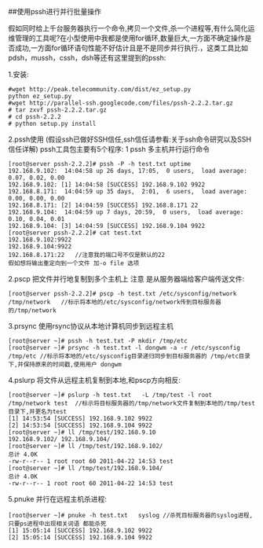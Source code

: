 ##使用pssh进行并行批量操作

假如同时给上千台服务器执行一个命令,拷贝一个文件,杀一个进程等,有什么简化运维管理的工具呢?在小型使用中我都是使用for循环,数量巨大,一方面不确定操作是否成功,一方面for循环语句性能不好估计且是不是同步并行执行.，这类工具比如pdsh，mussh，cssh，dsh等还有这里提到的pssh: 

1.安装:

```
#wget http://peak.telecommunity.com/dist/ez_setup.py
python ez_setup.py
#wget http://parallel-ssh.googlecode.com/files/pssh-2.2.2.tar.gz
# tar zxvf pssh-2.2.2.tar.gz
# cd pssh-2.2.2
# python setup.py install
```

2.pssh使用 (假设ssh已做好SSH信任,ssh信任请参看:关于ssh命令研究以及SSH信任详解) pssh工具包主要有5个程序: 1 pssh  多主机并行运行命令

```
[root@server pssh-2.2.2]# pssh -P -h test.txt uptime
192.168.9.102:  14:04:58 up 26 days, 17:05,  0 users,  load average: 0.07, 0.02, 0.00
192.168.9.102: [1] 14:04:58 [SUCCESS] 192.168.9.102 9922
192.168.8.171:  14:04:59 up 35 days,  2:01,  6 users,  load average: 0.00, 0.00, 0.00
192.168.8.171: [2] 14:04:59 [SUCCESS] 192.168.8.171 22
192.168.9.104:  14:04:59 up 7 days, 20:59,  0 users,  load average: 0.10, 0.04, 0.01
192.168.9.104: [3] 14:04:59 [SUCCESS] 192.168.9.104 9922
[root@server pssh-2.2.2]# cat test.txt
192.168.9.102:9922
192.168.9.104:9922
192.168.8.171:22   //注意我的端口号不仅是默认的22
假如想将输出重定向到一个文件 加-o file 选项
```

2.pscp  把文件并行地复制到多个主机上 注意 是从服务器端给客户端传送文件:

```
[root@server pssh-2.2.2]# pscp -h test.txt /etc/sysconfig/network /tmp/network   //标示将本地的/etc/sysconfig/network传到目标服务器的/tmp/network
```

3.prsync 使用rsync协议从本地计算机同步到远程主机

```
[root@server ~]# pssh -h test.txt -P mkdir /tmp/etc
[root@server ~]# prsync -h test.txt -l dongwm -a -r /etc/sysconfig /tmp/etc //标示将本地的/etc/sysconfig目录递归同步到目标服务器的 /tmp/etc目录下,并保持原来的时间戳,使用用户 dongwm
```

4.pslurp 将文件从远程主机复制到本地,和pscp方向相反:

```
[root@server ~]# pslurp -h test.txt   -L /tmp/test -l root /tmp/network test  //标示将目标服务器的/tmp/network文件复制到本地的/tmp/test目录下,并更名为test
[1] 14:53:54 [SUCCESS] 192.168.9.102 9922
[2] 14:53:54 [SUCCESS] 192.168.9.104 9922
[root@server ~]# ll /tmp/test/192.168.9.10
192.168.9.102/ 192.168.9.104/
[root@server ~]# ll /tmp/test/192.168.9.102/
总计 4.0K
-rw-r--r-- 1 root root 60 2011-04-22 14:53 test
[root@server ~]# ll /tmp/test/192.168.9.104/
总计 4.0K
-rw-r--r-- 1 root root 60 2011-04-22 14:53 test
```

5.pnuke 并行在远程主机杀进程:

```
[root@server ~]# pnuke -h test.txt   syslog //杀死目标服务器的syslog进程,只要ps进程中出现相关词语 都能杀死
[1] 15:05:14 [SUCCESS] 192.168.9.102 9922
[2] 15:05:14 [SUCCESS] 192.168.9.104 9922
```